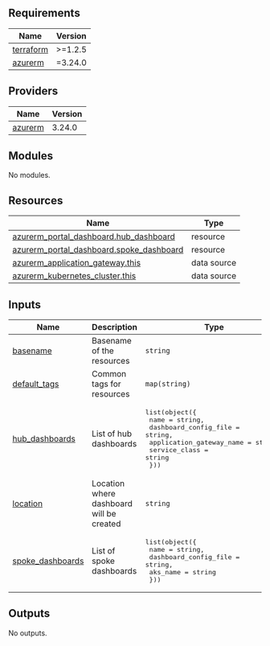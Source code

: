 <!-- BEGIN_TF_DOCS -->
## Requirements

| Name | Version |
|------|---------|
| <a name="requirement_terraform"></a> [terraform](#requirement\_terraform) | >=1.2.5 |
| <a name="requirement_azurerm"></a> [azurerm](#requirement\_azurerm) | =3.24.0 |

## Providers

| Name | Version |
|------|---------|
| <a name="provider_azurerm"></a> [azurerm](#provider\_azurerm) | 3.24.0 |

## Modules

No modules.

## Resources

| Name | Type |
|------|------|
| [azurerm_portal_dashboard.hub_dashboard](https://registry.terraform.io/providers/hashicorp/azurerm/3.24.0/docs/resources/portal_dashboard) | resource |
| [azurerm_portal_dashboard.spoke_dashboard](https://registry.terraform.io/providers/hashicorp/azurerm/3.24.0/docs/resources/portal_dashboard) | resource |
| [azurerm_application_gateway.this](https://registry.terraform.io/providers/hashicorp/azurerm/3.24.0/docs/data-sources/application_gateway) | data source |
| [azurerm_kubernetes_cluster.this](https://registry.terraform.io/providers/hashicorp/azurerm/3.24.0/docs/data-sources/kubernetes_cluster) | data source |

## Inputs

| Name | Description | Type | Default | Required |
|------|-------------|------|---------|:--------:|
| <a name="input_basename"></a> [basename](#input\_basename) | Basename of the resources | `string` | n/a | yes |
| <a name="input_default_tags"></a> [default\_tags](#input\_default\_tags) | Common tags for resources | `map(string)` | n/a | yes |
| <a name="input_hub_dashboards"></a> [hub\_dashboards](#input\_hub\_dashboards) | List of hub dashboards | <pre>list(object({<br>    name                     = string,<br>    dashboard_config_file    = string,<br>    application_gateway_name = string,<br>    service_class            = string<br>  }))</pre> | `[]` | no |
| <a name="input_location"></a> [location](#input\_location) | Location where dashboard will be created | `string` | n/a | yes |
| <a name="input_spoke_dashboards"></a> [spoke\_dashboards](#input\_spoke\_dashboards) | List of spoke dashboards | <pre>list(object({<br>    name                  = string,<br>    dashboard_config_file = string,<br>    aks_name              = string<br>  }))</pre> | `[]` | no |

## Outputs

No outputs.
<!-- END_TF_DOCS -->